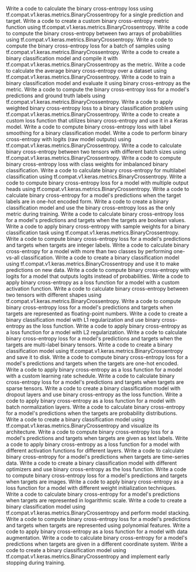 Write a code to calculate the binary cross-entropy loss using tf.compat.v1.keras.metrics.BinaryCrossentropy for a single prediction and target.
Write a code to create a custom binary cross-entropy metric function using tf.compat.v1.keras.metrics.BinaryCrossentropy.
Write a code to compute the binary cross-entropy between two arrays of probabilities using tf.compat.v1.keras.metrics.BinaryCrossentropy.
Write a code to compute the binary cross-entropy loss for a batch of samples using tf.compat.v1.keras.metrics.BinaryCrossentropy.
Write a code to create a binary classification model and compile it with tf.compat.v1.keras.metrics.BinaryCrossentropy as the metric.
Write a code to calculate the average binary cross-entropy over a dataset using tf.compat.v1.keras.metrics.BinaryCrossentropy.
Write a code to train a binary classification model and evaluate it using binary cross-entropy as the metric.
Write a code to compute the binary cross-entropy loss for a model's predictions and ground truth labels using tf.compat.v1.keras.metrics.BinaryCrossentropy.
Write a code to apply weighted binary cross-entropy loss to a binary classification problem using tf.compat.v1.keras.metrics.BinaryCrossentropy.
Write a code to create a custom loss function that utilizes binary cross-entropy and use it in a Keras model.
Write a code to compute binary cross-entropy loss with label smoothing for a binary classification model.
Write a code to perform binary cross-entropy with logits (raw model outputs) using tf.compat.v1.keras.metrics.BinaryCrossentropy.
Write a code to calculate binary cross-entropy between two tensors with different batch sizes using tf.compat.v1.keras.metrics.BinaryCrossentropy.
Write a code to compute binary cross-entropy loss with class weights for imbalanced binary classification.
Write a code to calculate binary cross-entropy for multilabel classification using tf.compat.v1.keras.metrics.BinaryCrossentropy.
Write a code to compute binary cross-entropy loss for a model with multiple output heads using tf.compat.v1.keras.metrics.BinaryCrossentropy.
Write a code to calculate binary cross-entropy for a model's predictions when the target labels are in one-hot encoded form.
Write a code to create a binary classification model and use the binary cross-entropy loss as the only metric during training.
Write a code to calculate binary cross-entropy loss for a model's predictions and targets when the targets are boolean values.
Write a code to apply binary cross-entropy with sample weights for a binary classification task using tf.compat.v1.keras.metrics.BinaryCrossentropy.
Write a code to compute binary cross-entropy loss for a model's predictions and targets when targets are integer labels.
Write a code to calculate binary cross-entropy for a model with more than two classes by performing one-vs-all classification.
Write a code to create a binary classification model using tf.compat.v1.keras.metrics.BinaryCrossentropy and use it to make predictions on new data.
Write a code to compute binary cross-entropy with logits for a model that outputs logits instead of probabilities.
Write a code to apply binary cross-entropy as a loss function for a model with a custom activation function.
Write a code to calculate binary cross-entropy between two tensors with different shapes using tf.compat.v1.keras.metrics.BinaryCrossentropy.
Write a code to compute binary cross-entropy loss for a model's predictions and targets when targets are represented as floating-point numbers.
Write a code to create a binary classification model with L1 regularization and use binary cross-entropy as the loss function.
Write a code to apply binary cross-entropy as a loss function for a model with L2 regularization.
Write a code to calculate binary cross-entropy loss for a model's predictions and targets when the targets are multi-label binary tensors.
Write a code to create a binary classification model using tf.compat.v1.keras.metrics.BinaryCrossentropy and save it to disk.
Write a code to compute binary cross-entropy loss for a model's predictions and targets when the targets are one-hot encoded.
Write a code to apply binary cross-entropy as a loss function for a model with a custom learning rate schedule.
Write a code to calculate binary cross-entropy loss for a model's predictions and targets when targets are sparse tensors.
Write a code to create a binary classification model with dropout layers and use binary cross-entropy as the loss function.
Write a code to apply binary cross-entropy as a loss function for a model with batch normalization layers.
Write a code to calculate binary cross-entropy for a model's predictions when the targets are probability distributions.
Write a code to create a binary classification model using tf.compat.v1.keras.metrics.BinaryCrossentropy and visualize its architecture.
Write a code to compute binary cross-entropy loss for a model's predictions and targets when targets are given as text labels.
Write a code to apply binary cross-entropy as a loss function for a model with different activation functions for different layers.
Write a code to calculate binary cross-entropy for a model's predictions when targets are time-series data.
Write a code to create a binary classification model with different optimizers and use binary cross-entropy as the loss function.
Write a code to compute binary cross-entropy loss for a model's predictions and targets when targets are images.
Write a code to apply binary cross-entropy as a loss function for a model with different weight initialization techniques.
Write a code to calculate binary cross-entropy for a model's predictions when targets are represented in logarithmic scale.
Write a code to create a binary classification model using tf.compat.v1.keras.metrics.BinaryCrossentropy and perform model stacking.
Write a code to compute binary cross-entropy loss for a model's predictions and targets when targets are represented using polynomial features.
Write a code to apply binary cross-entropy as a loss function for a model with data augmentation.
Write a code to calculate binary cross-entropy for a model's predictions when targets are given in a different coordinate system.
Write a code to create a binary classification model using tf.compat.v1.keras.metrics.BinaryCrossentropy and implement early stopping during training.